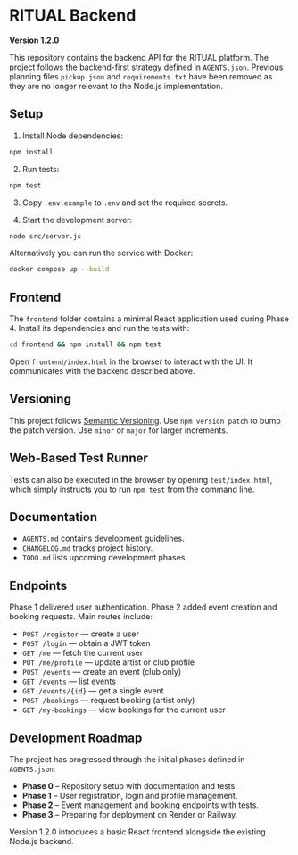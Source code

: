 # RITUAL Backend

**Version 1.2.0**

This repository contains the backend API for the RITUAL platform. The project follows the backend-first strategy defined in `AGENTS.json`.
Previous planning files `pickup.json` and `requirements.txt` have been removed as they are no longer relevant to the Node.js implementation.

## Setup

1. Install Node dependencies:

```bash
npm install
```

2. Run tests:

```bash
npm test
```

3. Copy `.env.example` to `.env` and set the required secrets.

4. Start the development server:

```bash
node src/server.js
```

Alternatively you can run the service with Docker:

```bash
docker compose up --build
```

## Frontend

The `frontend` folder contains a minimal React application used during Phase 4.
Install its dependencies and run the tests with:

```bash
cd frontend && npm install && npm test
```

Open `frontend/index.html` in the browser to interact with the UI. It communicates with the backend described above.

## Versioning

This project follows [Semantic Versioning](https://semver.org). Use `npm version patch` to bump the patch version. Use `minor` or `major` for larger increments.

## Web-Based Test Runner

Tests can also be executed in the browser by opening `test/index.html`, which simply instructs you to run `npm test` from the command line.

## Documentation

- `AGENTS.md` contains development guidelines.
- `CHANGELOG.md` tracks project history.
- `TODO.md` lists upcoming development phases.

## Endpoints

Phase 1 delivered user authentication. Phase 2 added event creation and booking requests. Main routes include:

- `POST /register` — create a user
- `POST /login` — obtain a JWT token
- `GET /me` — fetch the current user
- `PUT /me/profile` — update artist or club profile
- `POST /events` — create an event (club only)
- `GET /events` — list events
- `GET /events/{id}` — get a single event
- `POST /bookings` — request booking (artist only)
- `GET /my-bookings` — view bookings for the current user

## Development Roadmap

The project has progressed through the initial phases defined in `AGENTS.json`:

- **Phase 0** – Repository setup with documentation and tests.
- **Phase 1** – User registration, login and profile management.
- **Phase 2** – Event management and booking endpoints with tests.
- **Phase 3** – Preparing for deployment on Render or Railway.

Version 1.2.0 introduces a basic React frontend alongside the existing Node.js backend.
